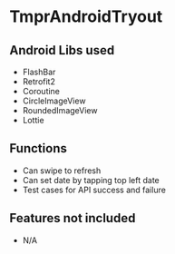 # TmprAndroidTryout

## Android Libs used
- FlashBar
- Retrofit2
- Coroutine
- CircleImageView
- RoundedImageView
- Lottie

## Functions
- Can swipe to refresh
- Can set date by tapping top left date
- Test cases for API success and failure

## Features not included
- N/A
